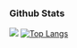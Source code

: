 
### Github Stats

![](https://github-readme-stats.vercel.app/api?username=faisalnazik&theme=nightowl&hide_title=true&show_icons=true&icon_color=007aff&text_color=333&bg_color=fff)
[![Top Langs](https://github-readme-stats.vercel.app/api/top-langs/?username=faisalnazik&layout=compact)](https://github.com/faisalnazik/github-readme-stats)


<!--
**faisalnazik/faisalnazik** is a ✨ _special_ ✨ repository because its `README.md` (this file) appears on your GitHub profile.

Here are some ideas to get you started:

- 🔭 I’m currently working on ...
- 🌱 I’m currently learning ...
- 👯 I’m looking to collaborate on ...
- 🤔 I’m looking for help with ...
- 💬 Ask me about ...
- 📫 How to reach me: ...
- 😄 Pronouns: ...
- ⚡ Fun fact: ...
-->
